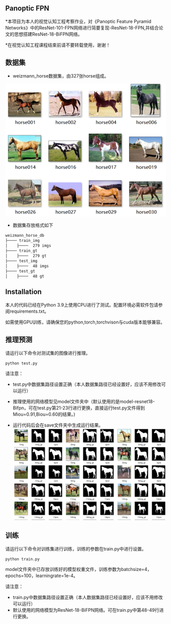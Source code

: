 ## Panoptic FPN

*本项目为本人的视觉认知工程考察作业，对《Panoptic Feature Pyramid Networks》中的ResNet-101-FPN网络进行简要复现-ResNet-18-FPN,并结合论文的思想搭建ResNet-18-BiFPN网络。

*在视觉认知工程课程结束前请不要转载使用，谢谢！



## 数据集
* weizmann_horse数据集，由327张horse组成。
            
![avatar](/markdownuse_pic/图片1.png)

* 数据集存放格式如下
```
weizmann_horse_db
├──── train_img
│    ├────  279 imgs
├──── train_gt
│    ├────  279 gt
├──── test_img
│    ├────  48 imgs 
├──── test_gt
│    ├────  48 gt
```
## Installation

   本人的代码已经在Python 3.9上使用CPU进行了测试。配置环境必需软件包请参阅requirements.txt。
   
   如需使用GPU训练，请确保您的python,torch,torchvison与cuda版本能够兼容。
   
   
## 推理预测

请运行以下命令对测试集的图像进行推理。
```
python test.py
```
   
请注意：

* test.py中数据集路径设置正确（本人数据集路径已经设置好，应该不用修改可以运行）

* 推理使用的网络模型见model文件夹中（默认使用的是model-resnet18-Bifpn，可在test.py第21-23行进行更换，直接运行test.py文件得到Miou=0.91,Biou=0.60的结果。)

* 运行代码后会在save文件夹中生成运行结果。
![avatar](/markdownuse_pic/图片2.png)

## 训练

请运行以下命令对训练集进行训练，训练的参数在train.py中进行设置。
```
python train.py
```
  
 model文件夹中已存放训练好的模型权重文件，训练参数为batchsize=4，epochs=100，learningrate=1e-4。
 
 请注意：
 
 * train.py中数据集路径设置正确（本人数据集路径已经设置好，应该不用修改可以运行）
 * 默认使用的网络模型为ResNet-18-BiFPN网络。可在train.py中第48-49行进行更换。
